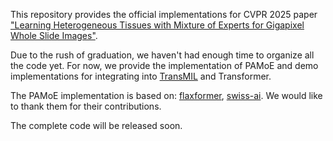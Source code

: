 This repository provides the official implementations for 
CVPR 2025 paper ["Learning Heterogeneous Tissues with Mixture of Experts for Gigapixel Whole Slide Images"](https://openaccess.thecvf.com/content/CVPR2025/papers/Wu_Learning_Heterogeneous_Tissues_with_Mixture_of_Experts_for_Gigapixel_Whole_CVPR_2025_paper.pdf).

Due to the rush of graduation, we haven't had enough time to organize all the code yet. 
For now, we provide the implementation of PAMoE and demo implementations for integrating into [TransMIL](https://github.com/szc19990412/TransMIL) and Transformer.

The PAMoE implementation is based on: [flaxformer](https://github.com/google/flaxformer/blob/main/flaxformer/architectures/moe/routing.py#L647-L717),
[swiss-ai](https://github.com/swiss-ai/MoE).
We would like to thank them for their contributions.

The complete code will be released soon.
